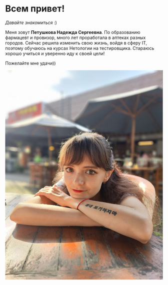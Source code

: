# Всем привет!

_Давайте знакомиться_ :) 

Меня зовут **Петушкова Надежда Сергеевна**.
По образованию фармацевт и провизор, много лет проработала в аптеках разных городов. Сейчас решила изменить свою жизнь, войдя в сферу IT, поэтому обучаюсь на курсах Нетологии на тестировщика. Стараюсь хорошо учиться и уверенно иду к своей цели! 

Пожелайте мне удачи)) 

<img src="pic.jpg" />
